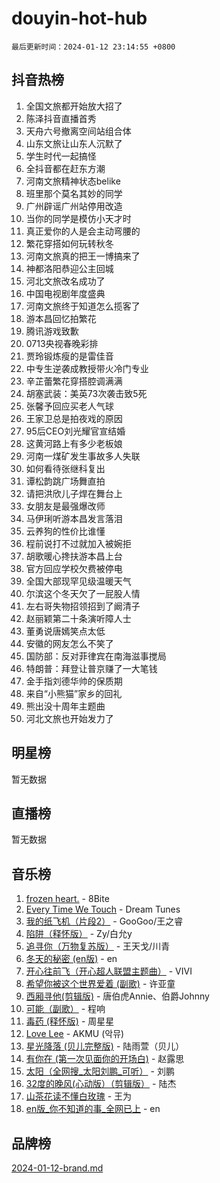 # douyin-hot-hub

`最后更新时间：2024-01-12 23:14:55 +0800`

## 抖音热榜

1. 全国文旅都开始放大招了
1. 陈泽抖音直播首秀
1. 天舟六号撤离空间站组合体
1. 山东文旅让山东人沉默了
1. 学生时代一起搞怪
1. 全抖音都在赶东方潮
1. 河南文旅精神状态belike
1. 班里那个莫名其妙的同学
1. 广州辟谣广州站停用改造
1. 当你的同学是模仿小天才时
1. 真正爱你的人是会主动弯腰的
1. 繁花穿搭如何玩转秋冬
1. 河南文旅真的把王一博搞来了
1. 神都洛阳恭迎公主回城
1. 河北文旅改名成功了
1. 中国电视剧年度盛典
1. 河南文旅终于知道怎么揽客了
1. 游本昌回忆拍繁花
1. 腾讯游戏致歉
1. 0713央视春晚彩排
1. 贾玲锻炼瘦的是雷佳音
1. 中专生逆袭成教授带火冷门专业
1. 辛芷蕾繁花穿搭腔调满满
1. 胡塞武装：美英73次袭击致5死
1. 张馨予回应买老人气球
1. 王家卫总是拍夜戏的原因
1. 95后CEO刘光耀官宣结婚
1. 这黄河路上有多少老板娘
1. 河南一煤矿发生事故多人失联
1. 如何看待张继科复出
1. 谭松韵跳广场舞直拍
1. 请把洪欣儿子焊在舞台上
1. 女朋友是最强爆改师
1. 马伊琍听游本昌发言落泪
1. 云养狗的性价比谁懂
1. 程前说打不过就加入被婉拒
1. 胡歌暖心搀扶游本昌上台
1. 官方回应学校欠费被停电
1. 全国大部现罕见级温暖天气
1. 尔滨这个冬天欠了一屁股人情
1. 左右哥失物招领招到了阚清子
1. 赵丽颖第二十条演听障人士
1. 董勇说唐嫣笑点太低
1. 安徽的网友怎么不笑了
1. 国防部：反对菲律宾在南海滋事搅局
1. 特朗普：拜登让普京赚了一大笔钱
1. 金手指刘德华帅的保质期
1. 来自“小熊猫”家乡的回礼
1. 熊出没十周年主题曲
1. 河北文旅也开始发力了

## 明星榜

暂无数据

## 直播榜

暂无数据

## 音乐榜

1. [frozen heart.](https://sf3-cdn-tos.douyinstatic.com/obj/tos-cn-ve-2774/oIIWJfyjIACZA9zQMtnJ6hQQhFC4vhCupoRBsO) - 8Bite
1. [Every Time We Touch](https://sf3-cdn-tos.douyinstatic.com/obj/tos-cn-ve-2774/ogN6lUKQeBBfEVhIOMikG1CcJjugxk1tztZyhP) - Dream Tunes
1. [我的纸飞机（片段2）](https://sf3-cdn-tos.douyinstatic.com/obj/tos-cn-ve-2774/oM2ZrKcg2CD5AeRB2gkeXOFB1IxAGJdZPazYHf) - GooGoo/王之睿
1. [陷阱（释怀版）](https://sf3-cdn-tos.douyinstatic.com/obj/tos-cn-ve-2774/oE8C21LeZrzKLDFfQYgMzx4GAIHageG5IzayY7) - Zy/白允y
1. [追寻你（万物复苏版）](https://sf3-cdn-tos.douyinstatic.com/obj/tos-cn-ve-2774/oYeAZJsbjIDit9APmBg8u6uDUQnHmoCf3gbo74) - 王天戈/川青
1. [冬天的秘密 (en版)](https://sf86-cdn-tos.douyinstatic.com/obj/tos-cn-ve-2774/okIuMHDdzyf3FjGK4Lphe1vfHcQaPIHAg0Z4CR) - en
1. [开心往前飞（开心超人联盟主题曲）](https://sf3-cdn-tos.douyinstatic.com/obj/tos-cn-ve-2774/9d8fb7c82cf1421fb93a9fe925275e0a) - VIVI
1. [希望你被这个世界爱着 (副歌)](https://sf86-cdn-tos.douyinstatic.com/obj/tos-cn-ve-2774/oUHCmWQfZlE3QQBKBeD8rCFLpJzPgCpImhsxMt) - 许亚童
1. [西厢寻他(剪辑版)](https://sf86-cdn-tos.douyinstatic.com/obj/tos-cn-ve-2774/oUsAVfAQKlRNxEv5qxvIB8o5qmIWUcXbzJKJhw) - 唐伯虎Annie、伯爵Johnny
1. [可能（副歌）](https://sf86-cdn-tos.douyinstatic.com/obj/tos-cn-ve-2774/cde1731888894259b333569393c2fb51) - 程响
1. [毒药 (释怀版)](https://sf3-cdn-tos.douyinstatic.com/obj/tos-cn-ve-2774/oYILMEAzspdZBIzy4frJNB8ZHPHWAhiwowd4Ad) - 周星星
1. [Love Lee](https://sf86-cdn-tos.douyinstatic.com/obj/tos-cn-ve-2774/o05GbkJGbCBTdDnMtB0fwOYgkeZp23vrWQDQBS) - AKMU (악뮤)
1. [星光降落 (贝儿完整版)](https://sf86-cdn-tos.douyinstatic.com/obj/tos-cn-ve-2774/okwB9hAwyAtsFFkFBzAX1hOOfQuIoMNs0W2Mwr) - 陆雨萱（贝儿）
1. [有你在 (第一次见面你的开场白)](https://sf3-cdn-tos.douyinstatic.com/obj/tos-cn-ve-2774/oAthrQ3ClJBfI57uBoFEgNDYtNCZ0TSYQQfxQ0) - 赵露思
1. [太阳（全网搜_太阳刘鹏_可听）](https://sf3-cdn-tos.douyinstatic.com/obj/tos-cn-ve-2774/ogWbyIQnlBFImVbeDocRdCIYtBHlbJXgfZMvgz) - 刘鹏
1. [32度的晚风(心动版）（剪辑版）](https://sf86-cdn-tos.douyinstatic.com/obj/tos-cn-ve-2774/owNyabsyWdzUulxhoJfK8IBXgp0UMQAHpvGh2B) - 陆杰
1. [山茶花读不懂白玫瑰](https://sf86-cdn-tos.douyinstatic.com/obj/tos-cn-ve-2774/osfn8B7DktrRHEPJgPCfDbw7QDQEkwC16BxZg9) - 王为
1. [en版_你不知道的事_全网已上](https://sf6-cdn-tos.douyinstatic.com/obj/tos-cn-ve-2774/o4QbYLDezHUtFyDKdF9XfmPhIewaqEQAggj6Cb) - en

## 品牌榜

[2024-01-12-brand.md](2024-01-12-brand.md)
